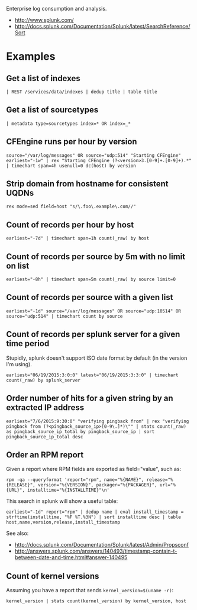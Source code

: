 Enterprise log consumption and analysis.

- <http://www.splunk.com/>
- <http://docs.splunk.com/Documentation/Splunk/latest/SearchReference/Sort>

# Examples

## Get a list of indexes

```
| REST /services/data/indexes | dedup title | table title
```

## Get a list of sourcetypes

```
| metadata type=sourcetypes index=* OR index=_*
```

## CFEngine runs per hour by version

```
source="/var/log/messages" OR source="udp:514" "Starting CFEngine" earliest="-1w" | rex "Starting CFEngine (?<version>3.[0-9]+.[0-9]+).*" | timechart span=4h usenull=0 dc(host) by version
```

## Strip domain from hostname for consistent UQDNs

```
rex mode=sed field=host "s/\.foo\.example\.com//"
```

## Count of records per hour by host

```
earliest="-7d" | timechart span=1h count(_raw) by host
```

## Count of records per source by 5m with no limit on list

```
earliest="-8h" | timechart span=5m count(_raw) by source limit=0
```

## Count of records per source with a given list

```
earliest="-1d" source="/var/log/messages" OR source="udp:10514" OR source="udp:514" | timechart count by source
```

## Count of records per splunk server for a given time period

Stupidly, splunk doesn't support ISO date format by default (in the version I'm using).

```
earliest="06/19/2015:3:0:0" latest="06/19/2015:3:3:0" | timechart count(_raw) by splunk_server
```

## Order number of hits for a given string by an extracted IP address

```
earliest="7/6/2015:9:30:0" "verifying pingback from" | rex "verifying pingback from (?<pingback_source_ip>[0-9\.]*)\"" | stats count(_raw) as pingback_source_ip_total by pingback_source_ip | sort pingback_source_ip_total desc
```

## Order an RPM report

Given a report where RPM fields are exported as field="value", such as:

```
rpm -qa --queryformat 'report="rpm", name="%{NAME}", release="%{RELEASE}", version="%{VERSION}", packager="%{PACKAGER}", url="%{URL}", installtime="%{INSTALLTIME}"\n'
```

This search in splunk will show a useful table:

```
earliest="-1d" report="rpm" | dedup name | eval install_timestamp = strftime(installtime, "%F %T.%3N") | sort installtime desc | table host,name,version,release,install_timestamp
```

See also:

- <http://docs.splunk.com/Documentation/Splunk/latest/Admin/Propsconf>
- <http://answers.splunk.com/answers/140493/timestamp-contain-t-between-date-and-time.html#answer-140495>

## Count of kernel versions

Assuming you have a report that sends `kernel_version=$(uname -r)`:

```
kernel_version | stats count(kernel_version) by kernel_version, host
```

